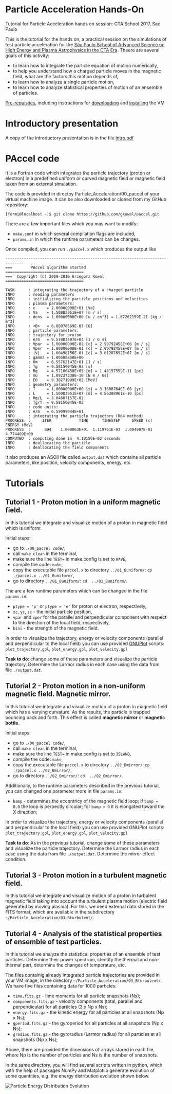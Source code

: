 # Particle Acceleration Hands-On

Tutorial for Particle Acceleration hands on session: CTA School 2017, Sao Paulo

This is the tutorial for the hands on, a practical session on the simulations of test particle acceleration for the [São Paulo School of Advanced Science on High Energy and Plasma Astrophysics in the CTA Era](http://www.astro.iag.usp.br/~highenastro/). Theere are several goals of this activity:
- to learn how to integrate the particle equation of motion numerically,
- to help you understand how a charged particle moves in the magnetic field, what are the factors this motion depends of,
- to learn how to analyze a single particle motion,
- to learn how to analyze statistical properties of motion of an ensemble of particles.

[Pre-requisites](./pre-requisites.md), including instructions for [downloading](./pre-requisites.md#download-links) and [installing](./pre-requisites.md#instructions-for-installing-vm) the VM

# Introductory presentation

A copy of the introductory presentation is in the file [Intro.pdf](https://github.com/gkowal/Particle-Acceleration-tutorial/blob/master/Intro.pdf)

# PAccel code

It is a Fortran code which integrates the particle trajectory (proton or electron) in a predefined uniform or curved magnetic field or magnetic field taken from an external simulation.

The code is provided in directoy Particle_Acceleration/00_paccel of your virtual machine image. It can be also downloaded or cloned from my GitHub repository:
```
[fermi@localhost ~]$ git clone https://github.com/gkowal/paccel.git
```
There are a few important files which you may want to modify:
- `make.conf` in which several compilation flags are included,
- `params.in` in which the runtime parameters can be changes.

Once compiled, you can run `./paccel.x` which produces the output like

```
------------------------------------------------------------------------------
===        PAccel algorithm started         ==================================
===  Copyright (C) 2008-2010 Grzegorz Kowal ==================================

TASK      : integrating the trajectory of a charged particle
INFO      : reading parameters
INFO      : initializing the particle positions and velocities
INFO      : plasma parameters:
INFO      : c     = 2.00000000E+01 [Va]
INFO      : Va    = 1.50083951E+07 [m / s]
INFO      : dens  = 1.00000000E+00 [u / cm^3] = 1.67262159E-21 [kg / m^3]
INFO      : <B>   = 6.88078569E-03 [G]
INFO      : particle parameters:
INFO      : trajectory for proton
INFO      : e/m   = 9.57883407E+03 [1 / G s]
INFO      : Vpar  = 1.00000000E-02 [c] = 2.99792458E+06 [m / s]
INFO      : Vper  = 1.00000000E-01 [c] = 2.99792458E+07 [m / s]
INFO      : |V|   = 1.00498756E-01 [c] = 3.01287692E+07 [m / s]
INFO      : gamma = 1.00508858E+00
INFO      : Om    = 6.55762147E+01 [1 / s]
INFO      : Tg    = 9.58150045E-02 [s]
INFO      : Rg    = 4.57166458E+05 [m] = 1.48157559E-11 [pc]
INFO      : mu    = 1.09237330E-10 [N m / Gs]
INFO      : E0    = 9.38271999E+02 [MeV]
INFO      : geometry parameters:
INFO      : T     = 1.00000000E+00 [s] = 3.16887646E-08 [yr]
INFO      : L     = 1.50083951E+07 [m] = 4.86388961E-10 [pc]
INFO      : Rg/L  = 3.04607157E-02
INFO      : Tg/T  = 9.58150045E-02
INFO      : code units:
INFO      : e/m   = 6.59099044E+01
INFO      : integrating the particle trajectory (RK4 method)
PROGRESS  :     ITER            TIME      TIMESTEP     SPEED (c)  ENERGY (MeV)
PROGRESS  :      894    1.000063E+01  1.119761E-03  1.004987E-01  4.774469E+00
COMPUTED  : computing done in  4.10156E-02 seconds
INFO      : deallocating the particle
INFO      : deallocating the field components
```

It also produces an ASCII file called `output.dat` which contains all particle parameters, like position, velocity components, energy, etc.

# Tutorials

## Tutorial 1 - Proton motion in a uniform magnetic field.

In this tutorial we integrate and visualize motion of a proton in magnetic field which is uniform.

Initial steps:
- go to `./00_paccel code/`,
- call `make clean` in the terminal,
- make sure the line `TEST=` in make.config is set to `WAVE`,
- compile the code: `make`,
- copy the executable file `paccel.x` to directory `../01_Buniform/`: `cp ./paccel.x ../01_Buniform/`,
- go to directory `../01_Buniform/`: `cd  ../01_Buniform/`.

The are a few runtime parameters which can be changed in the file `params.in`:
- `ptype = 'p'` or `ptype = 'e'` for proton or electron, respectively,
- `xc`, `yc`, `zc` - the initial particle position,
- `vpar` and `vper` for the parallel and perpendicular component with respect to the direction of the local field, respectively,
- `bini` - the strength of the magnetic field.

In order to visualize the trajectory, energy or velocity components (parallel and perpendicular to the local field) you can use provided [GNUPlot](http://www.gnuplot.info/) scripts: `plot_trajectory.gpl`, `plot_energy.gpl`, `plot_velocity.gpl`

**Task to do**: change some of these parameters and visualize the particle trajectory. Determine the Larmor radius in each case using the data from file `./output.dat`.


## Tutorial 2 - Proton motion in a non-uniform magnetic field. Magnetic mirror.

In this tutorial we integrate and visualize motion of a proton in magnetic field which has a varying curvature. As the results, the particle is trapped bouncing back and forth. This effect is called **magnetic mirror** or **magnetic bottle**.

Initial steps:
- go to `./00_paccel code/`,
- call `make clean` in the terminal,
- make sure the line `TEST=` in make.config is set to `ISLAND`,
- compile the code: `make`,
- copy the executable file `paccel.x` to directory `../02_Bmirror/`: `cp ./paccel.x ../02_Bmirror/`,
- go to directory `../02_Bmirror/`: `cd  ../02_Bmirror/`.

Additionally, to the runtime parameters described in the previous tutorial, you can changed one parameter more in file `params.in`:
- `bamp` - determines the eccentricy of the magnetic field loop; if `bamp = 0.0` the loop is perpectly circular; for `bamp > 0` it is elongated toward the X direction;

In order to visualize the trajectory, energy or velocity components (parallel and perpendicular to the local field) you can use provided GNUPlot scripts: `plot_trajectory.gpl`, `plot_energy.gpl`, `plot_velocity.gpl`

**Task to do**: As in the previous tutorial, change some of these parameters and visualize the particle trajectory. Determine the Larmor radius in each case using the data from file `./output.dat`. Determine the mirror effect condition.


## Tutorial 3 - Proton motion in a turbulent magnetic field.

In this tutorial we integrate and visualize motion of a proton in turbulent magnetic field taking into account the turbulent plasma motion (electric field generated by moving plasma). For this, we need external data stored in the FITS format, which are available in the subdirectory `~/Particle_Acceleration/03_Bturbulent/`.


## Tutorial 4 - Analysis of the statistical properties of ensemble of test particles.

In this tutorial we analyze the statistical properties of an ensemble of test particles. Determine their power spectrum, identify the thermal and non-thermal part, determine the changes of temperature, etc.

The files containig already integrated particle trajectories are provided in your VM image, in the directory `~/Particle_Acceleration/03_Bturbulent/`. We have five files containing data for 1000 particles:
- `time.fits.gz` - time moments for all particle snapshots (Ns);
- `components.fits.gz` - velocity components (total, parallel and perpendicular) for all particles (3 x Np x Ns);
- `energy.fits.gz` - the kinetic energy for all particles at all snapshots (Np x Ns);
- `gperiod.fits.gz` - the gyroperiod for all particles at all snapshots (Np x Ns);
- `gradius.fits.gz` - the gyroradius (Larmor radius) for all particles at all snapshots (Np x Ns);

Above, there are provided the dimensions of arrays stored in each file, where Np is the number of particles and Ns is the number of snapshots.

In the same directory, you will find several scripts written in python, which with the help of packages NumPy and Matplotlib generate evolution of some quantities, e.g. the energy distribution evolution shown below.

![](./energy_histogram.png "Particle Energy Distribution Evolution")
